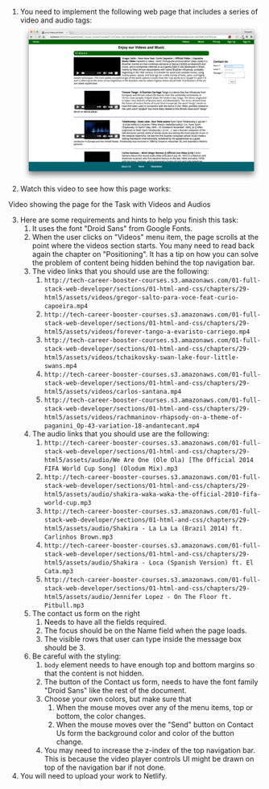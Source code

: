 1. You need to implement the following web page that includes a series of video and audio tags:
![./images/Task with Video and Audio Tags](./images/task-with-video-and-audio-tags.jpg)
2. Watch this video to see how this page works:

<div id="media-title-video-task-with-video-and-audio-elements.mp4-Video showing the page for the Task with Videos and Audios">Video showing the page for the Task with Videos and Audios</div>
<a href="https://player.vimeo.com/video/194159074"></a>

3. Here are some requirements and hints to help you finish this task:
    1. It uses the font "Droid Sans" from Google Fonts.
    2. When the user clicks on "Videos" menu item, the page scrolls at the point where the videos section starts. You many need to read back again the chapter on "Positioning".
    It has a tip on how you can solve the problem of content being hidden behind the top navigation bar.
    3. The video links that you should use are the following:
        1. `http://tech-career-booster-courses.s3.amazonaws.com/01-full-stack-web-developer/sections/01-html-and-css/chapters/29-html5/assets/videos/gregor-salto-para-voce-feat-curio-capoeira.mp4`
        2. `http://tech-career-booster-courses.s3.amazonaws.com/01-full-stack-web-developer/sections/01-html-and-css/chapters/29-html5/assets/videos/forever-tango-a-evaristo-carriego.mp4`
        3. `http://tech-career-booster-courses.s3.amazonaws.com/01-full-stack-web-developer/sections/01-html-and-css/chapters/29-html5/assets/videos/tchaikovsky-swan-lake-four-little-swans.mp4`
        4. `http://tech-career-booster-courses.s3.amazonaws.com/01-full-stack-web-developer/sections/01-html-and-css/chapters/29-html5/assets/videos/carlos-santana.mp4`
        5. `http://tech-career-booster-courses.s3.amazonaws.com/01-full-stack-web-developer/sections/01-html-and-css/chapters/29-html5/assets/videos/rachmaninov-rhapsody-on-a-theme-of-paganini_Op-43-variation-18-andantecant.mp4`
    4. The audio links that you should use are the following:
        1. `http://tech-career-booster-courses.s3.amazonaws.com/01-full-stack-web-developer/sections/01-html-and-css/chapters/29-html5/assets/audio/We Are One (Ole Ola) [The Official 2014 FIFA World Cup Song] (Olodum Mix).mp3`
        2. `http://tech-career-booster-courses.s3.amazonaws.com/01-full-stack-web-developer/sections/01-html-and-css/chapters/29-html5/assets/audio/shakira-waka-waka-the-official-2010-fifa-world-cup.mp3`
        3. `http://tech-career-booster-courses.s3.amazonaws.com/01-full-stack-web-developer/sections/01-html-and-css/chapters/29-html5/assets/audio/Shakira - La La La (Brazil 2014) ft. Carlinhos Brown.mp3`
        4. `http://tech-career-booster-courses.s3.amazonaws.com/01-full-stack-web-developer/sections/01-html-and-css/chapters/29-html5/assets/audio/Shakira - Loca (Spanish Version) ft. El Cata.mp3`
        5. `http://tech-career-booster-courses.s3.amazonaws.com/01-full-stack-web-developer/sections/01-html-and-css/chapters/29-html5/assets/audio/Jennifer Lopez - On The Floor ft. Pitbull.mp3`
    5. The contact us form on the right
        1. Needs to have all the fields required.
        2. The focus should be on the Name field when the page loads.
        3. The visible rows that user can type inside the message box should be 3.
    6. Be careful with the styling:
        1. `body` element needs to have enough top and bottom margins so that the content is not hidden.
        2. The button of the Contact us form, needs to have the font family "Droid Sans" like the rest of the document.
        3. Choose your own colors, but make sure that
            1. When the mouse moves over any of the menu items, top or bottom, the color changes.
            2. When the mouse moves over the "Send" button on Contact Us form the background color and color of the button change.
        4. You may need to increase the z-index of the top navigation bar. This is because the video player controls UI might be drawn on top of the navigation bar if not done.
4. You will need to upload your work to Netlify.
